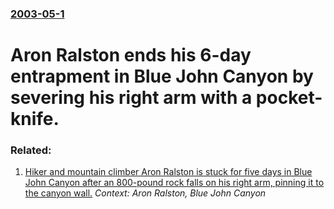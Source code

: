 ### [2003-05-1](/news/2003/05/1/index.md)

#  Aron Ralston ends his 6-day entrapment in Blue John Canyon by severing his right arm with a pocket-knife.




### Related:

1. [ Hiker and mountain climber Aron Ralston is stuck for five days in Blue John Canyon after an 800-pound rock falls on his right arm, pinning it to the canyon wall.](/news/2003/04/26/hiker-and-mountain-climber-aron-ralston-is-stuck-for-five-days-in-blue-john-canyon-after-an-800-pound-rock-falls-on-his-right-arm-pinning.md) _Context: Aron Ralston, Blue John Canyon_
